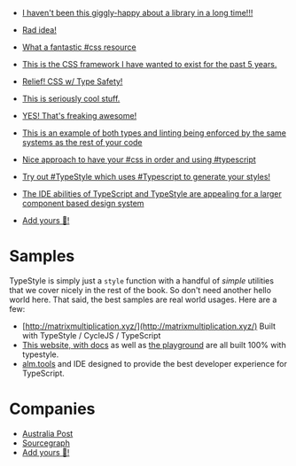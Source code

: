
* [I haven't been this giggly-happy about a library in a long time!!!](https://twitter.com/andrestaltz/status/788665551325454337)
* [Rad idea!](https://twitter.com/iammerrick/status/788784672314576897)
* [What a fantastic #css resource](https://twitter.com/zbrianw/status/792177209490313217)
* [This is the CSS framework I have wanted to exist for the past 5 years.](https://twitter.com/jeffwhelpley/status/802275885353054208)
* [Relief! CSS w/ Type Safety!](https://twitter.com/wwwalkerrun/status/802329604471959552)
* [This is seriously cool stuff.](https://twitter.com/jonbrennecke/status/802351164247265280)
* [YES! That's freaking awesome!](https://twitter.com/brechtbilliet/status/802385818295746560)
* [This is an example of both types and linting being enforced by the same systems as the rest of your code](https://twitter.com/rauchg/status/802706919823581185)
* [Nice approach to have your #css in order and using #typescript](https://twitter.com/chris_noring/status/802824657401475073)
* [Try out #TypeStyle which uses #Typescript to generate your styles!](https://twitter.com/designpuddle/status/802658082924937216)
* [The IDE abilities of TypeScript and TypeStyle are appealing for a larger component based design system](https://twitter.com/twnsndco/status/804081260633214977)

* [Add yours 🌹!](https://twitter.com/intent/tweet?text=Super%20simple%20maintainable%20%23CSS%20with%20%23TypeStyle%3A%20http%3A%2F%2Ftypestyle.io%0A%0A%23JavaScript%20%23TypeScript%20%40basarat%20%F0%9F%8C%B9)

# Samples

TypeStyle is simply just a `style` function with a handful of *simple* utilities that we cover nicely in the rest of the book. So don't need another hello world here. That said, the best samples are real world usages. Here are a few: 

* [http://matrixmultiplication.xyz/](http://matrixmultiplication.xyz/) Built with TypeStyle / CycleJS / TypeScript
* [This website, with docs](https://github.com/typestyle/typestyle.github.io) as well as [the playground](http://typestyle.io/play) are all built 100% with typestyle.
* [alm.tools](http://alm.tools) and IDE designed to provide the best developer experience for TypeScript.

# Companies

* [Australia Post](http://auspost.com.au/)
* [Sourcegraph](https://sourcegraph.com/)
* [Add yours 🌹!](https://github.com/typestyle/typestyle/issues)
